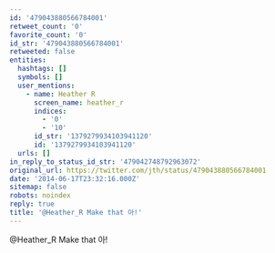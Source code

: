 ```yaml
---
id: '479043880566784001'
retweet_count: '0'
favorite_count: '0'
id_str: '479043880566784001'
retweeted: false
entities:
  hashtags: []
  symbols: []
  user_mentions:
    - name: Heather R
      screen_name: heather_r
      indices:
        - '0'
        - '10'
      id_str: '1379279934103941120'
      id: '1379279934103941120'
  urls: []
in_reply_to_status_id_str: '479042748792963072'
original_url: https://twitter.com/jth/status/479043880566784001
date: '2014-06-17T23:32:16.000Z'
sitemap: false
robots: noindex
reply: true
title: '@Heather_R Make that 아!'
---
```


@Heather_R Make that 아!